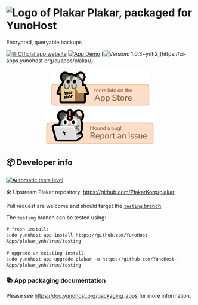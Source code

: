 <!--
N.B.: This README was automatically generated by <https://github.com/YunoHost/apps_tools/blob/main/readme_generator>
It shall NOT be edited by hand.
-->

<h1>
  <img src="https://raw.githubusercontent.com/YunoHost/apps/main/logos/plakar.png" width="32px" alt="Logo of Plakar">
  Plakar, packaged for YunoHost
</h1>

Encrypted, queryable backups

[![🌐 Official app website](https://img.shields.io/badge/Official_app_website-darkgreen?style=for-the-badge)](https://plakar.io/)
[![App Demo](https://img.shields.io/badge/App_Demo-blue?style=for-the-badge)](https://demo.plakar.io/)
[![Version: 1.0.3~ynh2](https://img.shields.io/badge/Version-1.0.3~ynh2-rgba(0,150,0,1)?style=for-the-badge)](https://ci-apps.yunohost.org/ci/apps/plakar/)

<div align="center">
<a href="https://apps.yunohost.org/app/plakar"><img height="100px" src="https://github.com/YunoHost/yunohost-artwork/raw/refs/heads/main/badges/neopossum-badges/badge_more_info_on_the_appstore.svg"/></a>
<a href="https://github.com/YunoHost-Apps/plakar_ynh/issues"><img height="100px" src="https://github.com/YunoHost/yunohost-artwork/raw/refs/heads/main/badges/neopossum-badges/badge_report_an_issue.svg"/></a>
</div>

## 📦 Developer info

[![Automatic tests level](https://apps.yunohost.org/badge/cilevel/plakar)](https://ci-apps.yunohost.org/ci/apps/plakar/)

🛠️ Upstream Plakar repository: <https://github.com/PlakarKorp/plakar>

Pull request are welcome and should target the [`testing` branch](https://github.com/YunoHost-Apps/plakar_ynh/tree/testing).

The `testing` branch can be tested using:
```
# fresh install:
sudo yunohost app install https://github.com/YunoHost-Apps/plakar_ynh/tree/testing

# upgrade an existing install:
sudo yunohost app upgrade plakar -u https://github.com/YunoHost-Apps/plakar_ynh/tree/testing
```

### 📚 App packaging documentation

Please see <https://doc.yunohost.org/packaging_apps> for more information.